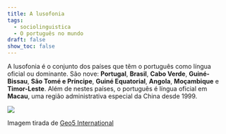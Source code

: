 ```yaml
---
title: A lusofonia
tags:
  - sociolinguistica
  - O português no mundo
draft: false
show_toc: false
---
```

A lusofonia é o conjunto dos países que têm o português como língua oficial ou dominante. São nove: **Portugal**, **Brasil**, **Cabo Verde**, **Guiné-Bissau**, **São Tomé e Príncipe**, **Guiné Equatorial**, **Angola**, **Moçambique** e **Timor-Leste**.
Além de nestes países, o português é língua oficial em **Macau**, uma região administrativa especial da China desde 1999.

[![](/img/mapa-lusofonia-bandeiras.png)](https://laurarubio.net/img/mapa-lusofonia-bandeiras.png)

Imagem tirada de [Geo5 International](http://geo5.net/tag/portugues/)
